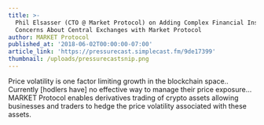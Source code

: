 ```yaml
---
title: >-
  Phil Elsasser (CTO @ Market Protocol) on Adding Complex Financial Instruments,
  Concerns About Central Exchanges with Market Protocol
author: MARKET Protocol
published_at: '2018-06-02T00:00:00-07:00'
article_link: 'https://pressurecast.simplecast.fm/9de17399'
thumbnail: /uploads/pressurecastsnip.png
---
```

Price volatility is one factor limiting growth in the blockchain space.. Currently [hodlers have] no effective way to manage their price exposure… MARKET Protocol enables derivatives trading of crypto assets allowing businesses and traders to hedge the price volatility associated with these assets.
